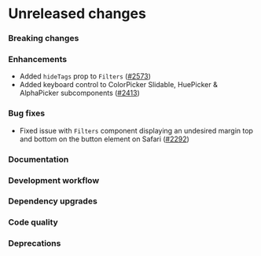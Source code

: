 # Unreleased changes

### Breaking changes

### Enhancements

- Added `hideTags` prop to `Filters` ([#2573](https://github.com/Shopify/polaris-react/pull/2573))
- Added keyboard control to ColorPicker Slidable, HuePicker & AlphaPicker subcomponents ([#2413](https://github.com/Shopify/polaris-react/pull/2413))

### Bug fixes

- Fixed issue with `Filters` component displaying an undesired margin top and bottom on the button element on Safari ([#2292](https://github.com/Shopify/polaris-react/pull/2292))

### Documentation

### Development workflow

### Dependency upgrades

### Code quality

### Deprecations
